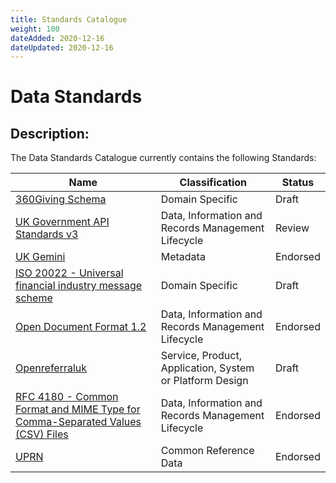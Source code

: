 ```yaml
---
title: Standards Catalogue
weight: 100
dateAdded: 2020-12-16
dateUpdated: 2020-12-16
---
```


# Data Standards

## Description:
The Data Standards Catalogue currently contains the following Standards:

| Name | Classification | Status |
| --- | --- | --- |
| [360Giving Schema](domainspecific/360giving/) | Domain Specific | Draft |
| [UK Government API Standards v3](lifecycle/apistandardsv3/) | Data, Information and Records Management Lifecycle | Review |
| [UK Gemini](metadata/UKGemini/) | Metadata | Endorsed |
| [ISO 20022 - Universal financial industry message scheme](domainspecific/iso20022/) | Domain Specific |  Draft |
| [Open Document Format 1.2](lifecycle/odf12) | Data, Information and Records Management Lifecycle | Endorsed |
| [Openreferraluk](servicedesign/openreferraluk/) | Service, Product, Application, System or Platform Design |  Draft |
| [RFC 4180 - Common Format and MIME Type for Comma-Separated Values (CSV) Files](lifecycle/rfc4180) | Data, Information and Records Management Lifecycle | Endorsed |
| [UPRN](referencedata/UPRN/) | Common Reference Data | Endorsed |
